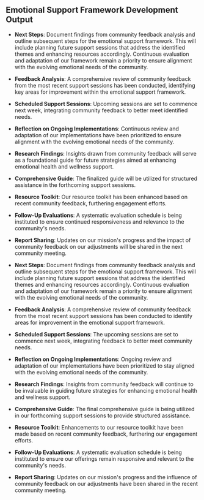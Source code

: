 

## Emotional Support Framework Development Output

- **Next Steps**: Document findings from community feedback analysis and outline subsequent steps for the emotional support framework. This will include planning future support sessions that address the identified themes and enhancing resources accordingly. Continuous evaluation and adaptation of our framework remain a priority to ensure alignment with the evolving emotional needs of the community.
- **Feedback Analysis**: A comprehensive review of community feedback from the most recent support sessions has been conducted, identifying key areas for improvement within the emotional support framework.
- **Scheduled Support Sessions**: Upcoming sessions are set to commence next week, integrating community feedback to better meet identified needs.
- **Reflection on Ongoing Implementations**: Continuous review and adaptation of our implementations have been prioritized to ensure alignment with the evolving emotional needs of the community.
- **Research Findings**: Insights drawn from community feedback will serve as a foundational guide for future strategies aimed at enhancing emotional health and wellness support.
- **Comprehensive Guide**: The finalized guide will be utilized for structured assistance in the forthcoming support sessions.
- **Resource Toolkit**: Our resource toolkit has been enhanced based on recent community feedback, furthering engagement efforts.
- **Follow-Up Evaluations**: A systematic evaluation schedule is being instituted to ensure continued responsiveness and relevance to the community's needs.
- **Report Sharing**: Updates on our mission's progress and the impact of community feedback on our adjustments will be shared in the next community meeting.

- **Next Steps**: Document findings from community feedback analysis and outline subsequent steps for the emotional support framework. This will include planning future support sessions that address the identified themes and enhancing resources accordingly. Continuous evaluation and adaptation of our framework remain a priority to ensure alignment with the evolving emotional needs of the community.
- **Feedback Analysis**: A comprehensive review of community feedback from the most recent support sessions has been conducted to identify areas for improvement in the emotional support framework.
- **Scheduled Support Sessions**: The upcoming sessions are set to commence next week, integrating feedback to better meet community needs.
- **Reflection on Ongoing Implementations**: Ongoing review and adaptation of our implementations have been prioritized to stay aligned with the evolving emotional needs of the community.
- **Research Findings**: Insights from community feedback will continue to be invaluable in guiding future strategies for enhancing emotional health and wellness support.
- **Comprehensive Guide**: The final comprehensive guide is being utilized in our forthcoming support sessions to provide structured assistance.
- **Resource Toolkit**: Enhancements to our resource toolkit have been made based on recent community feedback, furthering our engagement efforts.
- **Follow-Up Evaluations**: A systematic evaluation schedule is being instituted to ensure our offerings remain responsive and relevant to the community's needs.
- **Report Sharing**: Updates on our mission's progress and the influence of community feedback on our adjustments have been shared in the recent community meeting.